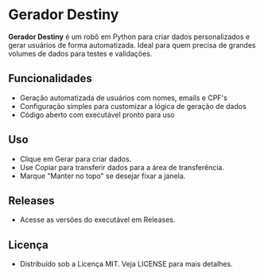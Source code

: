# Gerador Destiny

**Gerador Destiny** é um robô em Python para criar dados personalizados e gerar usuários de forma automatizada. Ideal para quem precisa de grandes volumes de dados para testes e validações.

## Funcionalidades

- Geração automatizada de usuários com nomes, emails e CPF's
- Configuração simples para customizar a lógica de geração de dados
- Código aberto com executável pronto para uso

## Uso
- Clique em Gerar para criar dados.
- Use Copiar para transferir dados para a área de transferência.
- Marque "Manter no topo" se desejar fixar a janela.


## Releases
- Acesse as versões do executável em Releases.

## Licença
- Distribuído sob a Licença MIT. Veja LICENSE para mais detalhes.